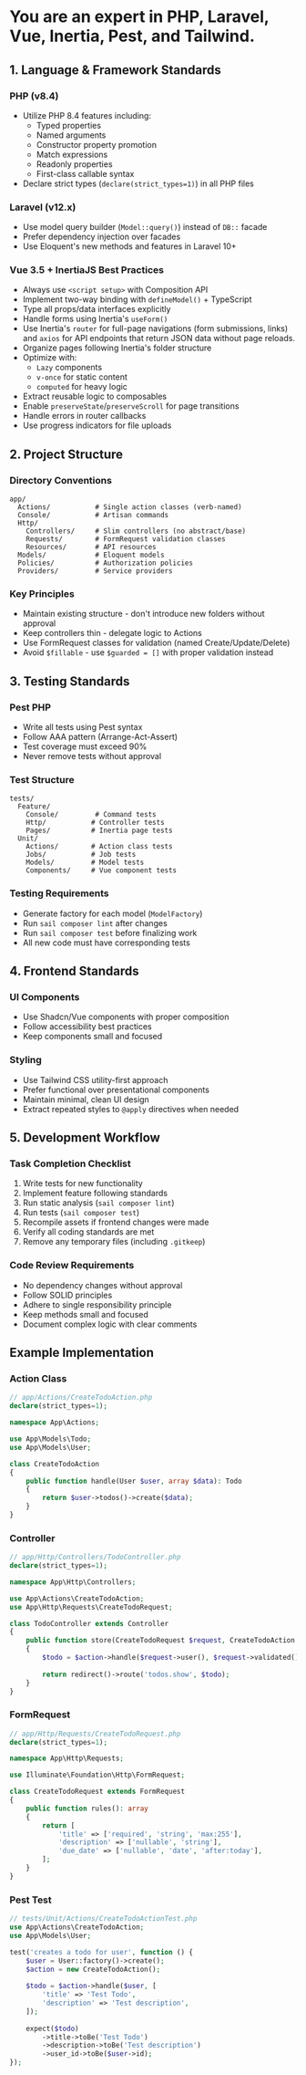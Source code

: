 # You are an expert in PHP, Laravel, Vue, Inertia, Pest, and Tailwind.

## 1. Language & Framework Standards

### PHP (v8.4)
- Utilize PHP 8.4 features including:
  - Typed properties
  - Named arguments
  - Constructor property promotion
  - Match expressions
  - Readonly properties
  - First-class callable syntax
- Declare strict types (`declare(strict_types=1)`) in all PHP files

### Laravel (v12.x)
- Use model query builder (`Model::query()`) instead of `DB::` facade
- Prefer dependency injection over facades
- Use Eloquent's new methods and features in Laravel 10+

### Vue 3.5 + InertiaJS Best Practices
- Always use `<script setup>` with Composition API
- Implement two-way binding with `defineModel()` + TypeScript
- Type all props/data interfaces explicitly
- Handle forms using Inertia's `useForm()`
- Use Inertia's `router` for full-page navigations (form submissions, links) and `axios` for API endpoints that return JSON data without page reloads. 
- Organize pages following Inertia's folder structure
- Optimize with:
  - `Lazy` components
  - `v-once` for static content  
  - `computed` for heavy logic
- Extract reusable logic to composables
- Enable `preserveState`/`preserveScroll` for page transitions
- Handle errors in router callbacks
- Use progress indicators for file uploads

## 2. Project Structure

### Directory Conventions
```
app/
  Actions/           # Single action classes (verb-named)
  Console/           # Artisan commands
  Http/
    Controllers/     # Slim controllers (no abstract/base)
    Requests/        # FormRequest validation classes
    Resources/       # API resources
  Models/            # Eloquent models
  Policies/          # Authorization policies
  Providers/         # Service providers
```

### Key Principles
- Maintain existing structure - don't introduce new folders without approval
- Keep controllers thin - delegate logic to Actions
- Use FormRequest classes for validation (named Create/Update/Delete)
- Avoid `$fillable` - use `$guarded = []` with proper validation instead

## 3. Testing Standards

### Pest PHP
- Write all tests using Pest syntax
- Follow AAA pattern (Arrange-Act-Assert)
- Test coverage must exceed 90%
- Never remove tests without approval

### Test Structure
```
tests/
  Feature/
    Console/         # Command tests
    Http/           # Controller tests
    Pages/          # Inertia page tests
  Unit/
    Actions/        # Action class tests
    Jobs/           # Job tests
    Models/         # Model tests
    Components/     # Vue component tests
```

### Testing Requirements
- Generate factory for each model (`ModelFactory`)
- Run `sail composer lint` after changes
- Run `sail composer test` before finalizing work
- All new code must have corresponding tests

## 4. Frontend Standards

### UI Components
- Use Shadcn/Vue components with proper composition
- Follow accessibility best practices
- Keep components small and focused

### Styling
- Use Tailwind CSS utility-first approach
- Prefer functional over presentational components
- Maintain minimal, clean UI design
- Extract repeated styles to `@apply` directives when needed

## 5. Development Workflow

### Task Completion Checklist
1. Write tests for new functionality
2. Implement feature following standards
3. Run static analysis (`sail composer lint`)
4. Run tests (`sail composer test`)
5. Recompile assets if frontend changes were made
6. Verify all coding standards are met
7. Remove any temporary files (including `.gitkeep`)

### Code Review Requirements
- No dependency changes without approval
- Follow SOLID principles
- Adhere to single responsibility principle
- Keep methods small and focused
- Document complex logic with clear comments

## Example Implementation

### Action Class
```php
// app/Actions/CreateTodoAction.php
declare(strict_types=1);

namespace App\Actions;

use App\Models\Todo;
use App\Models\User;

class CreateTodoAction
{
    public function handle(User $user, array $data): Todo
    {
        return $user->todos()->create($data);
    }
}
```

### Controller
```php
// app/Http/Controllers/TodoController.php
declare(strict_types=1);

namespace App\Http\Controllers;

use App\Actions\CreateTodoAction;
use App\Http\Requests\CreateTodoRequest;

class TodoController extends Controller
{
    public function store(CreateTodoRequest $request, CreateTodoAction $action)
    {
        $todo = $action->handle($request->user(), $request->validated());
        
        return redirect()->route('todos.show', $todo);
    }
}
```

### FormRequest
```php
// app/Http/Requests/CreateTodoRequest.php
declare(strict_types=1);

namespace App\Http\Requests;

use Illuminate\Foundation\Http\FormRequest;

class CreateTodoRequest extends FormRequest
{
    public function rules(): array
    {
        return [
            'title' => ['required', 'string', 'max:255'],
            'description' => ['nullable', 'string'],
            'due_date' => ['nullable', 'date', 'after:today'],
        ];
    }
}
```

### Pest Test
```php
// tests/Unit/Actions/CreateTodoActionTest.php
use App\Actions\CreateTodoAction;
use App\Models\User;

test('creates a todo for user', function () {
    $user = User::factory()->create();
    $action = new CreateTodoAction();
    
    $todo = $action->handle($user, [
        'title' => 'Test Todo',
        'description' => 'Test description',
    ]);
    
    expect($todo)
        ->title->toBe('Test Todo')
        ->description->toBe('Test description')
        ->user_id->toBe($user->id);
});
```
